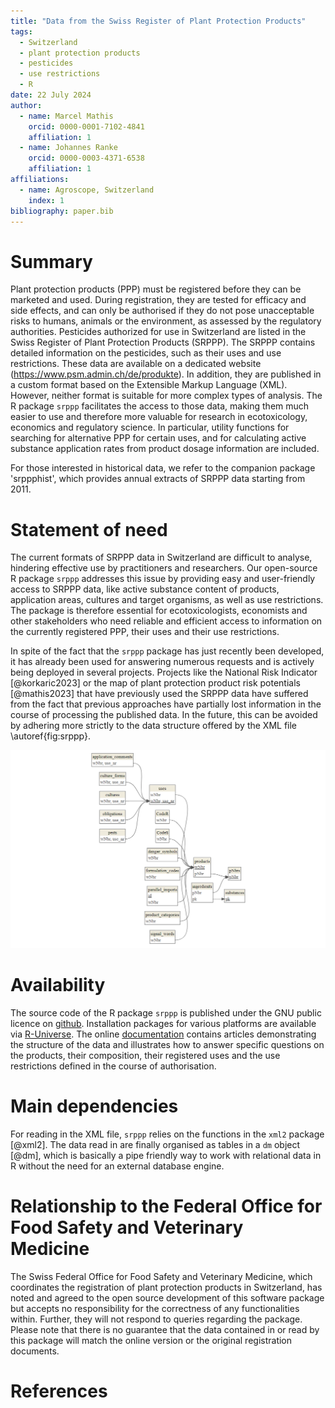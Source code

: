 ```yaml
---
title: "Data from the Swiss Register of Plant Protection Products"
tags:
  - Switzerland
  - plant protection products
  - pesticides
  - use restrictions
  - R
date: 22 July 2024
author:
  - name: Marcel Mathis
    orcid: 0000-0001-7102-4841
    affiliation: 1
  - name: Johannes Ranke
    orcid: 0000-0003-4371-6538
    affiliation: 1
affiliations:
  - name: Agroscope, Switzerland
    index: 1
bibliography: paper.bib
---
```


# Summary

Plant protection products (PPP) must be registered before they can be marketed
and used. During registration, they are tested for efficacy and side effects,
and can only be authorised if they do not pose unacceptable risks to humans,
animals or the environment, as assessed by the regulatory authorities.
Pesticides authorized for use in Switzerland are listed in the
Swiss Register of Plant Protection Products (SRPPP). 
The SRPPP contains detailed information on the pesticides, such as their uses
and use restrictions.  These data are available on a dedicated website
(https://www.psm.admin.ch/de/produkte). In addition, they are published 
in a custom format based on the Extensible Markup Language (XML). However,
neither format is suitable for more complex types of analysis. The
R package `srppp` facilitates the access to those data, making them much
easier to use and therefore more valuable for research in ecotoxicology,
economics and regulatory science. In particular, utility functions for
searching for alternative PPP for certain uses, and for calculating
active substance application rates from product dosage information are
included. 

For those interested in historical data, we refer to the companion package
'srppphist', which provides annual extracts of SRPPP data starting from 2011.

# Statement of need

The current formats of SRPPP data in Switzerland are difficult to analyse,
hindering effective use by practitioners and researchers. Our open-source
R package `srppp` addresses this issue by providing easy and user-friendly
access to SRPPP data, like active substance content of products, application
areas, cultures and target organisms, as well as use restrictions. The 
package is therefore essential for ecotoxicologists, economists and other
stakeholders who need reliable and efficient access to information on the
currently registered PPP, their uses and their use restrictions.

In spite of the fact that the `srppp` package has just recently been 
developed, it has already been used for answering numerous requests 
and is actively being deployed in several projects. Projects like the National
Risk Indicator [@korkaric2023] or the map of plant protection product risk
potentials [@mathis2023] that have previously used the SRPPP data have suffered
from the fact that previous approaches have partially lost information in the
course of processing the published data. In the future, this can be avoided by
adhering more strictly to the data structure offered by the XML file
\autoref{fig:srppp}.

![Schematic representation of the relations between the tables\label{fig:srppp}](srppp.png)

# Availability

The source code of the R package `srppp` is published under the GNU public licence
on [github](https://github.com/agroscope-ch/srppp). Installation packages for various
platforms are available via [R-Universe](https://agroscope-ch.r-universe.dev/ui/#package:srppp).
The online [documentation](https://agroscope-ch.github.io/srppp) contains
articles demonstrating the structure of the data and illustrates how to answer
specific questions on the products, their composition, their registered uses 
and the use restrictions defined in the course of authorisation.

# Main dependencies

For reading in the XML file, `srppp` relies on the functions in the
`xml2` package [@xml2]. The data read in are finally organised as tables in
a `dm` object [@dm], which is basically a pipe friendly way to work with
relational data in R without the need for an external database engine.

# Relationship to the Federal Office for Food Safety and Veterinary Medicine

The Swiss Federal Office for Food Safety and Veterinary Medicine, which
coordinates the registration of plant protection products in Switzerland, 
has noted and agreed to the open source development of this software package
but accepts no responsibility for the correctness of any functionalities
within. Further, they will not respond to queries regarding the package. Please
note that there is no guarantee that the data contained in or read by this
package will match the online version or the original registration documents.

# References

